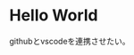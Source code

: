 <!DOCTYPE html>
<html lang="ja">
    <head>
    <meta charset="UTF-8">
    <meta name="vieport" content="width=device-wigth, initial-scale-1.0">
    <title>個人のテストページ</title>
    </head>
    <body>
        <h1>Hello World </h1>
        <p>githubとvscodeを連携させたい。</p>
    </body>
</html>